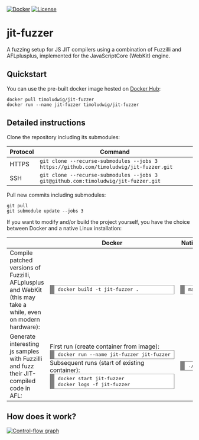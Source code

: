 [![Docker](https://img.shields.io/badge/DockerHub-timoludwig%2Fjit--fuzzer-blue?logo=docker)](https://hub.docker.com/repository/docker/timoludwig/jit-fuzzer)
[![License](https://img.shields.io/badge/License-GPL%203.0-green.svg)](https://opensource.org/licenses/GPL-3.0)
<!--[![Docker Image Size](https://img.shields.io/docker/image-size/timoludwig/jit-fuzzer/latest)](https://hub.docker.com/repository/docker/timoludwig/jit-fuzzer)-->

# jit-fuzzer

A fuzzing setup for JS JIT compilers using a combination of Fuzzilli and AFLplusplus, implemented for the JavaScriptCore (WebKit) engine.

## Quickstart

You can use the pre-built docker image hosted on [Docker Hub](https://hub.docker.com/repository/docker/timoludwig/jit-fuzzer):

```
docker pull timoludwig/jit-fuzzer
docker run --name jit-fuzzer timoludwig/jit-fuzzer
```

## Detailed instructions

Clone the repository including its submodules:

| Protocol | Command                                                                                 |
| -------- | --------------------------------------------------------------------------------------- |
| HTTPS    | `git clone --recurse-submodules --jobs 3 https://github.com/timoludwig/jit-fuzzer.git`  |
| SSH      | `git clone --recurse-submodules --jobs 3 git@github.com:timoludwig/jit-fuzzer.git`      |

Pull new commits including submodules:

```
git pull
git submodule update --jobs 3
```

If you want to modify and/or build the project yourself, you have the choice between Docker and a native Linux installation:

<table>
    <thead>
        <tr>
            <th></th>
            <th>Docker</th>
            <th>Native Linux</th>
        </tr>
    </thead>
    <tbody>
        <tr>
            <td>Compile patched versions of Fuzzilli, AFLplusplus and WebKit (this may take a while, even on modern hardware):</td>
            <td>
                <div style="background: #ffffff; overflow:auto;width:auto;border:solid gray;border-width:.1em .1em .1em .8em;padding:.2em .6em;">
<pre style="margin: 0; line-height: 125%">
docker build -t jit-fuzzer .
</pre>
                </div>
            </td>
            <td>
                <div style="background: #ffffff; overflow:auto;width:auto;border:solid gray;border-width:.1em .1em .1em .8em;padding:.2em .6em;">
<pre style="margin: 0; line-height: 125%">
make
</pre>
                </div>
            </td>
        </tr>
        <tr>
            <td>Generate interesting js samples with Fuzzilli and fuzz their JIT-compiled code in AFL:</td>
            <td>
                First run (create container from image):
                <div style="background: #ffffff; overflow:auto;width:auto;border:solid gray;border-width:.1em .1em .1em .8em;padding:.2em .6em;">
<pre style="margin: 0; line-height: 125%">
docker run --name jit-fuzzer jit-fuzzer
</pre>
                </div>
                Subsequent runs (start of existing container):
                <div style="background: #ffffff; overflow:auto;width:auto;border:solid gray;border-width:.1em .1em .1em .8em;padding:.2em .6em;">
<pre style="margin: 0; line-height: 125%">
docker start jit-fuzzer
docker logs -f jit-fuzzer
</pre>
                </div>
            </td>
            <td>
                <div style="background: #ffffff; overflow:auto;width:auto;border:solid gray;border-width:.1em .1em .1em .8em;padding:.2em .6em;">
<pre style="margin: 0; line-height: 125%">
./fuzz.sh
</pre>
                </div>
            </td>
        </tr>
    </tbody>
</table>

## How does it work?
[![Control-flow graph](https://github.com/timoludwig/jit-fuzzer/raw/assets/jit-fuzzer.svg)](https://github.com/timoludwig/jit-fuzzer/blob/assets/jit-fuzzer.svg)
